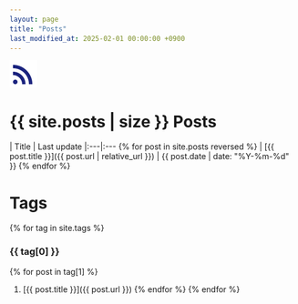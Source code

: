 ```yaml
---
layout: page
title: "Posts"
last_modified_at: 2025-02-01 00:00:00 +0900
---
```

<a href="https://toastkidjp.github.io/feed.xml"><img src="assets/image/ic_rss_feed.svg" style="color: #40000A;"></a>

# {{ site.posts | size }} Posts

| Title | Last update
|:---|:---  {% for post in site.posts reversed %}
| [{{ post.title }}]({{ post.url | relative_url }}) | {{ post.date | date: "%Y-%m-%d" }}  {% endfor %}

# Tags
{% for tag in site.tags %}
### {{ tag[0] }}
  {% for post in tag[1] %}
1. [{{ post.title }}]({{ post.url }})
  {% endfor %}
{% endfor %}

